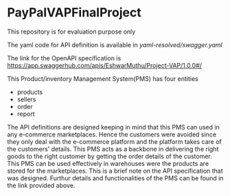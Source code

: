 # PayPalVAPFinalProject
This repository is for evaluation purpose only

The yaml code for API definition is available in _yaml-resolved/swagger.yaml_

The link for the OpenAPI specification is https://app.swaggerhub.com/apis/EshwarMuthu/Project-VAP/1.0.0#/

This Product/inventory Management System(PMS) has four entities
  - products
  - sellers
  - order
  - report

The API definitions are designed keeping in mind that this PMS can used in any e-commerce marketplaces. Hence the customers were avoided since they only deal with the e-commerce platform and the platform takes care of the customers' details. This PMS acts as a backbone in delivering the right goods to the right customer by getting the order details of the customer. This PMS can be used effectively in warehouses were the products are stored for the marketplaces. This is a brief note on the API specification that was designed. Furthur details and functionalities of the PMS can be found in the link provided above.
